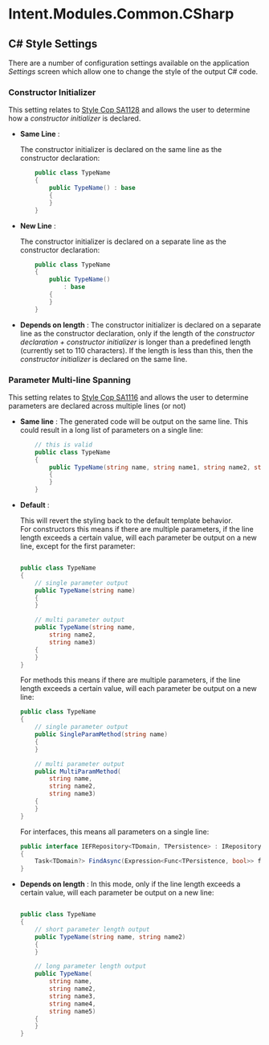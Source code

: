 # Intent.Modules.Common.CSharp

## C# Style Settings

There are a number of configuration settings available on the application _Settings_ screen which allow one to change the style of the output C# code.

### Constructor Initializer

This setting relates to [Style Cop SA1128](https://github.com/DotNetAnalyzers/StyleCopAnalyzers/blob/master/documentation/SA1128.md) and allows the user to determine how a _constructor initializer_ is declared.

- **Same Line** :

    The constructor initializer is declared on the same line as the constructor declaration:

    ``` csharp
        public class TypeName
        {
            public TypeName() : base
            {
            }
        }
    ```

- **New Line** :

    The constructor initializer is declared on a separate line as the constructor declaration:

    ``` csharp
        public class TypeName
        {
            public TypeName() 
                : base
            {
            }
        }
    ```

- **Depends on length** :
    The constructor initializer is declared on a separate line as the constructor declaration, only if the length of the _constructor declaration + constructor initializer_ is longer than a predefined length (currently set to 110 characters). If the length is less than this, then the _constructor initializer_ is declared on the same line.

### Parameter Multi-line Spanning

This setting relates to [Style Cop SA1116](https://github.com/DotNetAnalyzers/StyleCopAnalyzers/blob/master/documentation/SA1116.md) and allows the user to determine parameters are declared across multiple lines (or not)

- **Same line** :
    The generated code will be output on the same line. This could result in a long list of parameters on a single line:

    ``` csharp
        // this is valid
        public class TypeName
        {
            public TypeName(string name, string name1, string name2, string name3, string name4, string name5)
            {
            }
        }
    ```

- **Default** :

    This will revert the styling back to the default template behavior.  
    For constructors this means if there are multiple parameters, if the line length exceeds a certain value, will each parameter be output on a new line, except for the first parameter:

    ``` csharp
 
    public class TypeName
    {
        // single parameter output
        public TypeName(string name)
        {
        }

        // multi parameter output
        public TypeName(string name,
            string name2,
            string name3)
        {
        }
    }
    ```

    For methods this means if there are multiple parameters, if the line length exceeds a certain value, will each parameter be output on a new line:

    ``` csharp
    public class TypeName
    {
        // single parameter output
        public SingleParamMethod(string name)
        {
        }

        // multi parameter output
        public MultiParamMethod(
            string name,
            string name2,
            string name3)
        {
        }
    }
    ```

    For interfaces, this means all parameters on a single line:

    ``` csharp
    public interface IEFRepository<TDomain, TPersistence> : IRepository<TDomain>
    {
        Task<TDomain?> FindAsync(Expression<Func<TPersistence, bool>> filterExpression, CancellationToken cancellationToken = default);
    }
    ```

- **Depends on length** :
    In this mode, only if the line length exceeds a certain value, will each parameter be output on a new line:

    ``` csharp
 
    public class TypeName
    {
        // short parameter length output
        public TypeName(string name, string name2)
        {
        }

        // long parameter length output
        public TypeName(
            string name,
            string name2,
            string name3,
            string name4,
            string name5)
        {
        }
    }
    ```
